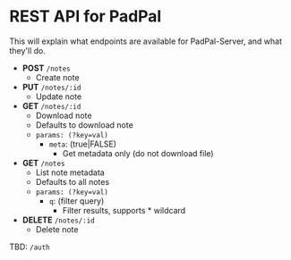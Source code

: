 # REST API for PadPal

This will explain what endpoints are available for PadPal-Server, and what they'll do.

- **POST** `/notes`
  - Create note
- **PUT** `/notes/:id`
  - Update note
- **GET** `/notes/:id`
  - Download note
  - Defaults to download note
  - `params: (?key=val)`
    - `meta`: (true|FALSE)
      - Get metadata only (do not download file)
- **GET** `/notes`
  - List note metadata
  - Defaults to all notes
  - `params: (?key=val)`
    - `q`: (filter query)
      - Filter results, supports * wildcard
- **DELETE** `/notes/:id`
  - Delete note

TBD:
`/auth`
